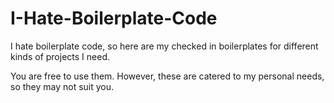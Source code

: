 I-Hate-Boilerplate-Code
=======================

I hate boilerplate code, so here are my checked in boilerplates for different kinds of projects I need.

You are free to use them. However, these are catered to my personal needs, so they may not suit you. 